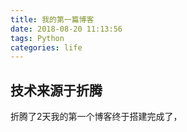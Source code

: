 ```yaml
---
title: 我的第一篇博客
date: 2018-08-20 11:13:56
tags: Python
categories: life
---
```



## 技术来源于折腾

折腾了2天我的第一个博客终于搭建完成了，

